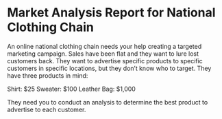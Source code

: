 # Market Analysis Report for National Clothing Chain

An online national clothing chain needs your help creating a targeted marketing campaign. Sales have been flat and they want to lure lost customers back. They want to advertise specific products to specific customers in specific locations, but they don’t know who to target. They have three products in mind:

Shirt: $25
Sweater: $100
Leather Bag: $1,000

They need you to conduct an analysis to determine the best product to advertise to each customer.
